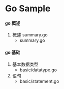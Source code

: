﻿# Go Sample


#### go 概述
1. 概述 summary.go
   - summary.go

#### go 基础
1. 基本数据类型 
   - basic/datatype.go
2. 语句 
   - basic/statement.go
